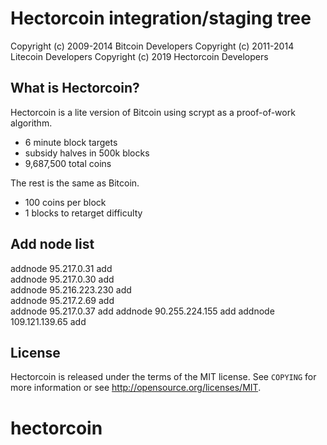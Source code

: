 Hectorcoin integration/staging tree
================================


Copyright (c) 2009-2014 Bitcoin Developers
Copyright (c) 2011-2014 Litecoin Developers
Copyright (c) 2019 Hectorcoin Developers

What is Hectorcoin?
----------------

Hectorcoin is a lite version of Bitcoin using scrypt as a proof-of-work algorithm.
 - 6 minute block targets
 - subsidy halves in 500k blocks 
 - 9,687,500 total coins

The rest is the same as Bitcoin.
 - 100 coins per block
 - 1 blocks to retarget difficulty

Add node list
-------

addnode 95.217.0.31 add   
addnode 95.217.0.30 add       
addnode 95.216.223.230 add       
addnode 95.217.2.69 add   
addnode 95.217.0.37 add
addnode 90.255.224.155 add
addnode 109.121.139.65 add

License
-------

Hectorcoin is released under the terms of the MIT license. See `COPYING` for more
information or see http://opensource.org/licenses/MIT.



# hectorcoin
